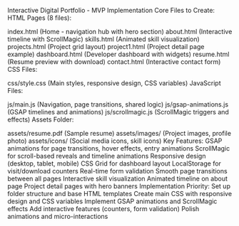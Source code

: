 Interactive Digital Portfolio - MVP Implementation
Core Files to Create:
HTML Pages (8 files):

index.html (Home - navigation hub with hero section)
about.html (Interactive timeline with ScrollMagic)
skills.html (Animated skill visualization)
projects.html (Project grid layout)
project1.html (Project detail page example)
dashboard.html (Developer dashboard with widgets)
resume.html (Resume preview with download)
contact.html (Interactive contact form)
CSS Files:

css/style.css (Main styles, responsive design, CSS variables)
JavaScript Files:

js/main.js (Navigation, page transitions, shared logic)
js/gsap-animations.js (GSAP timelines and animations)
js/scrollmagic.js (ScrollMagic triggers and effects)
Assets Folder:

assets/resume.pdf (Sample resume)
assets/images/ (Project images, profile photo)
assets/icons/ (Social media icons, skill icons)
Key Features:
GSAP animations for page transitions, hover effects, entry animations
ScrollMagic for scroll-based reveals and timeline animations
Responsive design (desktop, tablet, mobile)
CSS Grid for dashboard layout
LocalStorage for visit/download counters
Real-time form validation
Smooth page transitions between all pages
Interactive skill visualization
Animated timeline on about page
Project detail pages with hero banners
Implementation Priority:
Set up folder structure and base HTML templates
Create main CSS with responsive design and CSS variables
Implement GSAP animations and ScrollMagic effects
Add interactive features (counters, form validation)
Polish animations and micro-interactions